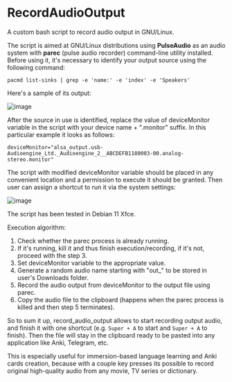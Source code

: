 # RecordAudioOutput
A custom bash script to record audio output in GNU/Linux.

The script is aimed at GNU/Linux distributions using **PulseAudio** as an audio system with **parec** (pulse audio recorder) command-line utility installed.
Before using it, it's necessary to identify your output source using the following command:

`pacmd list-sinks | grep -e 'name:' -e 'index' -e 'Speakers'`

Here's a sample of its output:

![image](https://user-images.githubusercontent.com/8045344/202847775-7b07fb32-623c-45ef-ba61-5ff13fa3896d.png)

After the source in use is identified, replace the value of deviceMonitor variable in the script with your device name + ".monitor" suffix.
In this particular example it looks as follows:

`deviceMonitor="alsa_output.usb-Audioengine_Ltd._Audioengine_2__ABCDEFB1180003-00.analog-stereo.monitor"`

The script with modified deviceMonitor variable should be placed in any convenient location and a permission to execute it should be granted.
Then user can assign a shortcut to run it via the system settings:

![image](https://user-images.githubusercontent.com/8045344/202848531-43ae65c7-8a83-4bb1-935e-cdce79231c11.png)

The script has been tested in Debian 11 Xfce. 

Execution algorithm:
1. Check whether the parec process is already running.
2. If it's running, kill it and thus finish execution/recording, if it's not, proceed with the step 3.
3. Set deviceMonitor variable to the appropriate value.
4. Generate a random audio name starting with "out_" to be stored in user's Downloads folder.
5. Record the audio output from deviceMonitor to the output file using parec.
6. Copy the audio file to the clipboard (happens when the parec process is killed and then step 5 terminates).

So to sum it up, record_audio_output allows to start recording output audio, and finish it with one shortcut (e.g. `Super + A` to start and `Super + A` to finish).
Then the file will stay in the clipboard ready to  be pasted into any application like Anki, Telegram, etc.

This is especially useful for immersion-based language learning and Anki cards creation, because with a couple key presses its possible to record original high-quality audio from any movie, TV series or dictionary.
